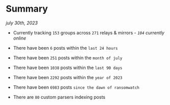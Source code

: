
# Summary
_july 30th, 2023_

- Currently tracking `153` groups across `271` relays & mirrors - _`104` currently online_

- There have been `6` posts within the `last 24 hours`

- There have been `251` posts within the `month of july`

- There have been `1038` posts within the `last 90 days`

- There have been `2292` posts within the `year of 2023`

- There have been `6983` posts `since the dawn of ransomwatch`

- There are `80` custom parsers indexing posts
